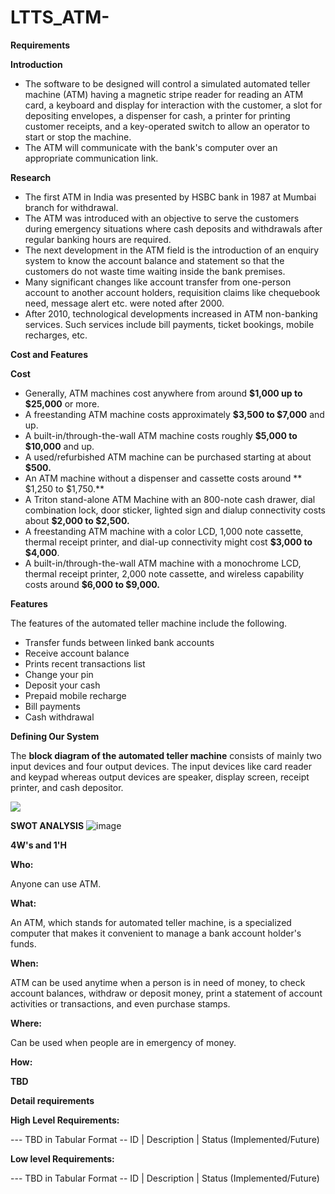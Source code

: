 # LTTS_ATM-
**Requirements**

**Introduction**

- The software to be designed will control a simulated automated teller machine (ATM) having a magnetic stripe reader for reading an ATM card, a keyboard and display for interaction with the customer, a slot for depositing envelopes, a dispenser for cash, a printer for printing customer receipts, and a key-operated switch to allow an operator to start or stop the machine.
- The ATM will communicate with the bank&#39;s computer over an appropriate communication link.

**Research**

- The first ATM in India was presented by HSBC bank in 1987 at Mumbai branch for withdrawal.
- The ATM was introduced with an objective to serve the customers during emergency situations where cash deposits and withdrawals after regular banking hours are required.
- The next development in the ATM field is the introduction of an enquiry system to know the account balance and statement so that the customers do not waste time waiting inside the bank premises.
- Many significant changes like account transfer from one-person account to another account holders, requisition claims like chequebook need, message alert etc. were noted after 2000.
- After 2010, technological developments increased in ATM non-banking services. Such services include bill payments, ticket bookings, mobile recharges, etc.

**Cost and Features**

**Cost**

- Generally, ATM machines cost anywhere from around  **$1,000 up to $25,000**  or more.
- A freestanding ATM machine costs approximately  **$3,500 to $7,000**  and up.
- A built-in/through-the-wall ATM machine costs roughly  **$5,000 to $10,000**  and up.
- A used/refurbished ATM machine can be purchased starting at about  **$500.**
- An ATM machine without a dispenser and cassette costs around ** $1,250 to $1,750.**
- A Triton stand-alone ATM Machine with an 800-note cash drawer, dial combination lock, door sticker, lighted sign and dialup connectivity costs about  **$2,000 to $2,500.**
- A freestanding ATM machine with a color LCD, 1,000 note cassette, thermal receipt printer, and dial-up connectivity might cost  **$3,000 to $4,000**.
- A built-in/through-the-wall ATM machine with a monochrome LCD, thermal receipt printer, 2,000 note cassette, and wireless capability costs around  **$6,000 to $9,000.**

**Features**

The features of the automated teller machine include the following.

- Transfer funds between linked bank accounts
- Receive account balance
- Prints recent transactions list
- Change your pin
- Deposit your cash
- Prepaid mobile recharge
- Bill payments
- Cash withdrawal

**Defining Our System**

The  **block diagram of the automated teller machine**  consists of mainly two input devices and four output devices. The input devices like card reader and keypad whereas output devices are speaker, display screen, receipt printer, and cash depositor.

![](RackMultipart20210807-4-g8rxqj_html_b3d9de5b00dff8d8.png)

**SWOT ANALYSIS**
![image](https://user-images.githubusercontent.com/88454364/128591207-e68cfc03-2ef2-4a26-945b-36b0814f3312.png)

**4W&#39;s and 1&#39;H**

**Who:**

Anyone can use ATM.

**What:**

An ATM, which stands for automated teller machine, is a specialized computer that makes it convenient to manage a bank account holder&#39;s funds.

**When:**

ATM can be used anytime when a person is in need of money, to check account balances, withdraw or deposit money, print a statement of account activities or transactions, and even purchase stamps.

**Where:**

Can be used when people are in emergency of money.

**How:**

**TBD**

**Detail requirements**

**High Level Requirements:**

--- TBD in Tabular Format -- ID | Description | Status (Implemented/Future)

**Low level Requirements:**

--- TBD in Tabular Format -- ID | Description | Status (Implemented/Future)

